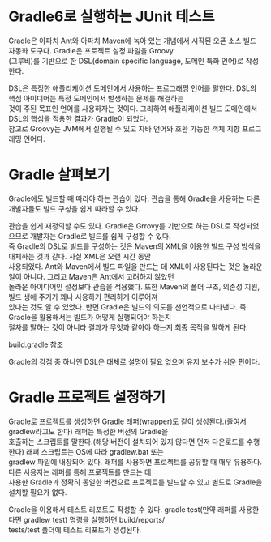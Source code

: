 # **Gradle6로 실행하는 JUnit 테스트**  
Gradle은 아파치 Ant와 아파치 Maven에 녹아 있는 개념에서 시작된 오픈 소스 빌드 자동화 도구다. Gradle은 프로젝트 설정 파일을 Groovy  
(그루비)를 기반으로 한 DSL(domain specific language, 도메인 특화 언어)로 작성한다.  
  
DSL은 특정한 애플리케이션 도메인에서 사용하는 프로그래밍 언어를 말한다. DSL의 핵심 아이디어는 특정 도메인에서 발생하는 문제를 해결하는  
것이 주된 목표인 언어를 사용하자는 것이다. 그리하여 애플리케이션 빌드 도메인에서 DSL의 핵심을 적용한 결과가 Gradle이 되었다.  
참고로 Groovy는 JVM에서 실행될 수 있고 자바 언어와 호환 가능한 객체 지향 프로그래밍 언어다.  
  
# **Gradle 살펴보기**  
Gradle에도 빌드할 때 따라야 하는 관습이 있다. 관습을 통해 Gradle을 사용하는 다른 개발자들도 빌드 구성을 쉽게 따라할 수 있다.  
  
관습을 쉽게 재정의할 수도 있다. Gradle은 Grrovy를 기반으로 하는 DSL로 작성되었으므로 개발자는 Gradle로 빌드를 쉽게 구성할 수 있다.  
즉 Gradle의 DSL로 빌드를 구성하는 것은 Maven의 XML을 이용한 빌드 구성 방식을 대체하는 것과 같다. 사실 XML은 오랜 시간 동안  
사용되었다. Ant와 Maven에서 빌드 파일을 만드는 데 XML이 사용된다는 것은 놀라운 일이 아니다. 그리고 Maven은 Ant에서 고려하지 않았던  
놀라운 아이디어인 설정보다 관습을 적용했다. 또한 Maven의 폴더 구조, 의존성 지원, 빌드 생애 주기가 꽤나 사용하기 편리하게 이루어져  
있다는 것도 알 수 있었다. 반면 Gradle은 빌드의 의도를 선언적으로 나타낸다. 즉 Gradle을 활용해서는 빌드가 어떻게 실행되어야 하는지  
절차를 말하는 것이 아니라 결과가 무엇과 같아야 하는지 최종 목적을 말하게 된다.  
  
build.gradle 참조  
  
Gradle의 강점 중 하나인 DSL은 대체로 설명이 필요 없으며 유지 보수가 쉬운 편이다.  
  
# **Gradle 프로젝트 설정하기**  
Gradle로 프로젝트를 생성하면 Gradle 래퍼(wrapper)도 같이 생성된다.(줄여서 gradlew라고도 한다) 래퍼는 특정한 버전의 Gradle을  
호출하는 스크립트를 말한다.(해당 버전이 설치되어 있지 않다면 먼저 다운로드를 수행한다) 래퍼 스크립트는 OS에 따라 gradlew.bat 또는  
gradlew 파일에 내장되어 있다. 래퍼를 사용하면 프로젝트를 공유할 때 매우 유용하다. 다른 사용자는 래퍼를 통해 프로젝트를 만드는 데  
사용한 Gradle과 정확히 동일한 버전으로 프로젝트를 빌드할 수 있고 별도로 Gradle을 설치할 필요가 없다.  
  
Gradle을 이용해서 테스트 리포트도 작성할 수 있다. gradle test(만약 래퍼를 사용한다면 gradlew test) 명령을 실행하면 build/reports/  
tests/test 폴더에 테스트 리포트가 생성된다.  
  
